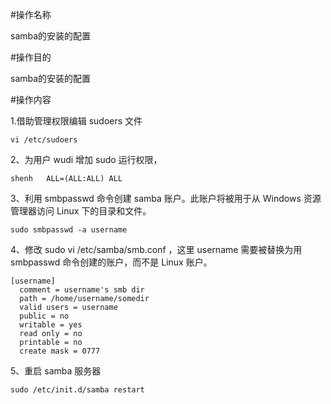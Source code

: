 #操作名称

samba的安装的配置

#操作目的

samba的安装的配置

#操作内容

1.借助管理权限编辑 sudoers 文件

```
vi /etc/sudoers
```

2、为用户 wudi 增加 sudo 运行权限，

```
shenh	ALL=(ALL:ALL) ALL
```

3、利用 smbpasswd 命令创建 samba 账户。此账户将被用于从 Windows 资源管理器访问 Linux 下的目录和文件。

```
sudo smbpasswd -a username
```

4、修改 sudo vi /etc/samba/smb.conf ，这里 username 需要被替换为用 smbpasswd 命令创建的账户，而不是 Linux 账户。

```
[username]
  comment = username's smb dir
  path = /home/username/somedir
  valid users = username
  public = no
  writable = yes
  read only = no
  printable = no
  create mask = 0777
```

5、重启 samba 服务器

```
sudo /etc/init.d/samba restart
```
